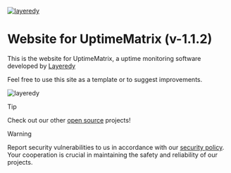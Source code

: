 [![layeredy](https://cdn.layeredy.com/uptimematrix/wordmark.png)](https://uptimematrix.com)

# Website for UptimeMatrix (v-1.1.2)
This is the website for UptimeMatrix, a uptime monitoring software developed by [Layeredy](https://layeredy.com)

Feel free to use this site as a template or to suggest improvements. 

![layeredy](http://cdn.layeredy.com/github_images/uptimematrix-v-1-1-2.png)

> [!TIP]
> Check out our other [open source](https://github.com/layeredy) projects!

> [!WARNING]
> Report security vulnerabilities to us in accordance with our [security policy](https://layeredy.com/security-policy/). Your cooperation is crucial in maintaining the safety and reliability of our projects.
